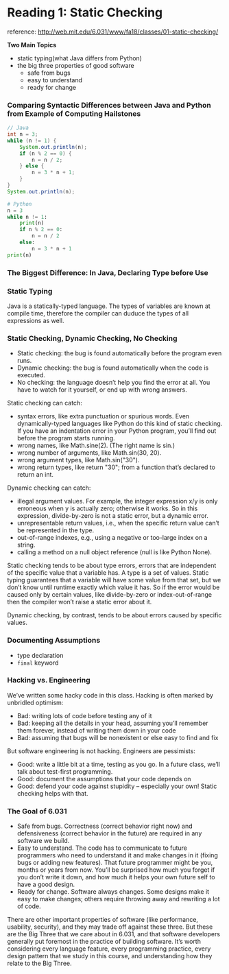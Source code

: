 # Reading 1: Static Checking

reference: http://web.mit.edu/6.031/www/fa18/classes/01-static-checking/

**Two Main Topics**

- static typing(what Java differs from Python)
- the big three properties of good software
    - safe from bugs
    - easy to understand
    - ready for change

### Comparing Syntactic Differences between Java and Python from Example of Computing Hailstones

```java
// Java
int n = 3;
while (n != 1) {
    System.out.println(n);
    if (n % 2 == 0) {
        n = n / 2;
    } else {
        n = 3 * n + 1;
    }
}
System.out.println(n);
```

```python
# Python
n = 3
while n != 1:
    print(n)
    if n % 2 == 0:
        n = n / 2
    else:
        n = 3 * n + 1
print(n)
```

### The Biggest Difference: In Java, Declaring Type before Use

### Static Typing

Java is a statically-typed language. The types of variables are known at compile time, therefore the compiler can duduce the types of all expressions as well.

### Static Checking, Dynamic Checking, No Checking

- Static checking: the bug is found automatically before the program even runs.
- Dynamic checking: the bug is found automatically when the code is executed.
- No checking: the language doesn’t help you find the error at all. You have to watch for it yourself, or end up with wrong answers.

Static checking can catch:

- syntax errors, like extra punctuation or spurious words. Even dynamically-typed languages like Python do this kind of static checking. If you have an indentation error in your Python program, you’ll find out before the program starts running.
- wrong names, like Math.sine(2). (The right name is sin.)
- wrong number of arguments, like Math.sin(30, 20).
- wrong argument types, like Math.sin("30").
- wrong return types, like return "30"; from a function that’s declared to return an int.

Dynamic checking can catch:

- illegal argument values. For example, the integer expression x/y is only erroneous when y is actually zero; otherwise it works. So in this expression, divide-by-zero is not a static error, but a dynamic error.
- unrepresentable return values, i.e., when the specific return value can’t be represented in the type.
- out-of-range indexes, e.g., using a negative or too-large index on a string.
- calling a method on a null object reference (null is like Python None).

Static checking tends to be about type errors, errors that are independent of the specific value that a variable has. A type is a set of values. Static typing guarantees that a variable will have some value from that set, but we don’t know until runtime exactly which value it has. So if the error would be caused only by certain values, like divide-by-zero or index-out-of-range then the compiler won’t raise a static error about it.

Dynamic checking, by contrast, tends to be about errors caused by specific values.

### Documenting Assumptions

- type declaration
- `final` keyword

### Hacking vs. Engineering

We’ve written some hacky code in this class. Hacking is often marked by unbridled optimism:

- Bad: writing lots of code before testing any of it
- Bad: keeping all the details in your head, assuming you’ll remember them forever, instead of writing them down in your code
- Bad: assuming that bugs will be nonexistent or else easy to find and fix

But software engineering is not hacking. Engineers are pessimists:

- Good: write a little bit at a time, testing as you go. In a future class, we’ll talk about test-first programming.
- Good: document the assumptions that your code depends on
- Good: defend your code against stupidity – especially your own! Static checking helps with that.

### The Goal of 6.031

- Safe from bugs. Correctness (correct behavior right now) and defensiveness (correct behavior in the future) are required in any software we build.
- Easy to understand. The code has to communicate to future programmers who need to understand it and make changes in it (fixing bugs or adding new features). That future programmer might be you, months or years from now. You’ll be surprised how much you forget if you don’t write it down, and how much it helps your own future self to have a good design.
- Ready for change. Software always changes. Some designs make it easy to make changes; others require throwing away and rewriting a lot of code.

There are other important properties of software (like performance, usability, security), and they may trade off against these three. But these are the Big Three that we care about in 6.031, and that software developers generally put foremost in the practice of building software. It’s worth considering every language feature, every programming practice, every design pattern that we study in this course, and understanding how they relate to the Big Three.